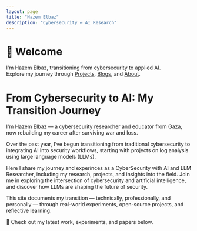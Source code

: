 ```yaml
---
layout: page
title: "Hazem Elbaz"
description: "Cybersecurity ↔ AI Research"
---
```

<!--
<img src="/assets/banner.png" alt="Hazem Elbaz Banner" 
style="width: 100%; 
max-height: 400px; 
object-fit: cover; 
border-radius: 12px; 
margin-bottom: 2rem;" />

-->

# 👋 Welcome
I'm Hazem Elbaz, transitioning from cybersecurity to applied AI.  
Explore my journey through [Projects](./projects), [Blogs](./blogs), and [About](./about).

# From Cybersecurity to AI: My Transition Journey

I'm Hazem Elbaz — a cybersecurity researcher and educator from Gaza, now rebuilding my career after surviving war and loss.

Over the past year, I’ve begun transitioning from traditional cybersecurity to integrating AI into security workflows, starting with projects on log analysis using large language models (LLMs).


Here I share my journey and experinces as a CyberSecurity with AI and LLM Researcher, including my research, projects, and insights into the field. Join me in exploring the intersection of cybersecurity and artificial intelligence, and discover how LLMs are shaping the future of security.

This site documents my transition — technically, professionally, and personally — through real-world experiments, open-source projects, and reflective learning.


🔗 Check out my latest work, experiments, and papers below.




